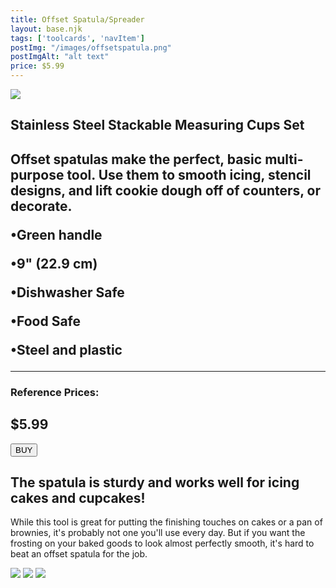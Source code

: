 ```yaml
---
title: Offset Spatula/Spreader
layout: base.njk
tags: ['toolcards', 'navItem']
postImg: "/images/offsetspatula.png"
postImgAlt: "alt text"
price: $5.99
---
```

<section class="tool_container">
       <img src ="https://place-hold.it/600x600.jpg">
      <div class="text">
        <h1>Stainless Steel Stackable Measuring Cups Set<h1>
        <p>Offset spatulas make the perfect, basic multi-purpose tool. Use them to smooth icing, stencil designs, and lift cookie dough off of counters, or decorate.</p>
        <p>•Green handle</p>
        <p>•9" (22.9 cm)</p>
        <p>•Dishwasher Safe</p>
        <p>•Food Safe</p>
        <p>•Steel and plastic</p>
        <hr />
        <!--  need add colors in the checked css-->
        <span class="fa fa-star checked"></span>
        <span class="fa fa-star checked"></span>
        <span class="fa fa-star checked"></span>
        <span class="fa fa-star"></span>
        <span class="fa fa-star"></span>
       <h3>Reference Prices: <h2>$5.99</h2> </h3> 
        <form method="get" action="https://www.michaels.com/sweet-sugarbelle-9in-offset-spatula/10667677.html?utm_source=CJ&utm_medium=4522830&utm_campaign=11846545&cm_mmc=Affiliate-_-CJ-_-4522830-_-11846545&affSource=4522830_11846545&cjevent=b005d003f29011ec822b00630a82b836&cjdata=MXxOfDB8WXww"><button type ="submit">BUY</button></form>
      </div>
        </section>
    <!-- content-->
    <div class="toolbody">
        <div class="bodycontext">
         <h2>The spatula is sturdy and works well for icing cakes and cupcakes! </h2>
        <p>While this tool is great for putting the finishing touches on cakes or a pan of brownies, it's probably not one you'll use every day. But if you want the frosting on your baked goods to look almost perfectly smooth, it's hard to beat an offset spatula for the job.</p>
        </div>
        <div class="bodyimg">
         <img src ="https://place-hold.it/400x400.jpg">
          <img src ="https://place-hold.it/400x400.jpg"> 
          <img src ="https://place-hold.it/400x400.jpg"> 
        </div>
      </div>



